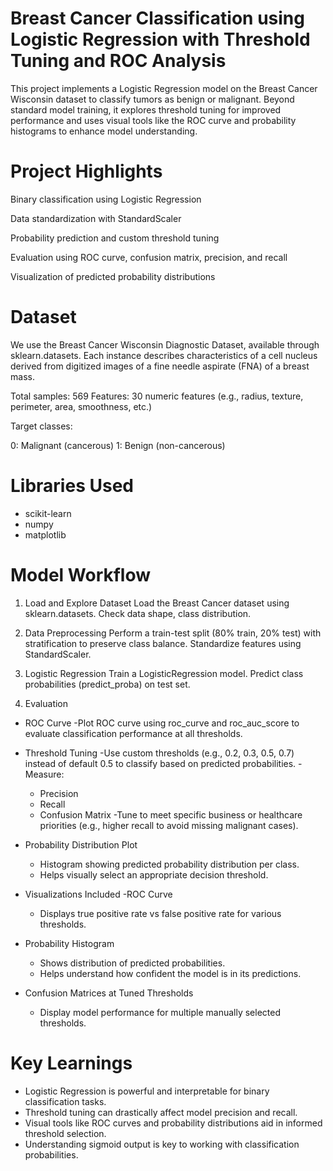 # Breast Cancer Classification using Logistic Regression with Threshold Tuning and ROC Analysis
This project implements a Logistic Regression model on the Breast Cancer Wisconsin dataset to classify tumors as benign or malignant. Beyond standard model training, it explores threshold tuning for improved performance and uses visual tools like the ROC curve and probability histograms to enhance model understanding.

# Project Highlights
Binary classification using Logistic Regression

Data standardization with StandardScaler

Probability prediction and custom threshold tuning

Evaluation using ROC curve, confusion matrix, precision, and recall

Visualization of predicted probability distributions

# Dataset
We use the Breast Cancer Wisconsin Diagnostic Dataset, available through sklearn.datasets.
Each instance describes characteristics of a cell nucleus derived from digitized images of a fine needle aspirate (FNA) of a breast mass.

Total samples: 569
Features: 30 numeric features (e.g., radius, texture, perimeter, area, smoothness, etc.)

Target classes:

0: Malignant (cancerous)
1: Benign (non-cancerous)

# Libraries Used
- scikit-learn
- numpy
- matplotlib

# Model Workflow
1. Load and Explore Dataset
Load the Breast Cancer dataset using sklearn.datasets.
Check data shape, class distribution.

2. Data Preprocessing
Perform a train-test split (80% train, 20% test) with stratification to preserve class balance.
Standardize features using StandardScaler.

3. Logistic Regression
Train a LogisticRegression model.
Predict class probabilities (predict_proba) on test set.

4. Evaluation
- ROC Curve
   -Plot ROC curve using roc_curve and roc_auc_score to evaluate classification performance at all thresholds.

- Threshold Tuning
  -Use custom thresholds (e.g., 0.2, 0.3, 0.5, 0.7) instead of default 0.5 to classify based on predicted probabilities.
  -Measure:
    - Precision
    - Recall
    - Confusion Matrix
  -Tune to meet specific business or healthcare priorities (e.g., higher recall to avoid missing malignant cases).

- Probability Distribution Plot
  - Histogram showing predicted probability distribution per class.
  - Helps visually select an appropriate decision threshold.

- Visualizations Included
  -ROC Curve
    - Displays true positive rate vs false positive rate for various thresholds.

- Probability Histogram
  - Shows distribution of predicted probabilities.
  - Helps understand how confident the model is in its predictions.

- Confusion Matrices at Tuned Thresholds
  -  Display model performance for multiple manually selected thresholds.

# Key Learnings
- Logistic Regression is powerful and interpretable for binary classification tasks.
- Threshold tuning can drastically affect model precision and recall.
- Visual tools like ROC curves and probability distributions aid in informed threshold selection.
- Understanding sigmoid output is key to working with classification probabilities.
